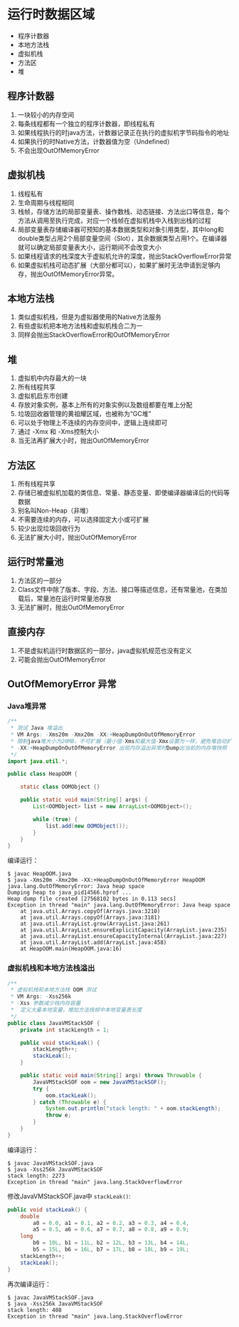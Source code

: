 # 运行时数据区域
* 程序计数器
* 本地方法栈
* 虚拟机栈
* 方法区
* 堆

## 程序计数器
1. 一块较小的内存空间
2. 每条线程都有一个独立的程序计数器，即线程私有
3. 如果线程执行的时java方法，计数器记录正在执行的虚拟机字节码指令的地址
4. 如果执行的时Native方法，计数器值为空（Undefined）
5. 不会出现OutOfMemoryError

## 虚拟机栈
1. 线程私有
2. 生命周期与线程相同
3. 栈帧，存储方法的局部变量表、操作数栈、动态链接、方法出口等信息，每个方法从调用至执行完成，对应一个栈帧在虚拟机栈中入栈到出栈的过程
4. 局部变量表存储编译器可预知的基本数据类型和对象引用类型，其中long和double类型占用2个局部变量空间（Slot），其余数据类型占用1个。在编译器就可以确定局部变量表大小，运行期间不会改变大小
5. 如果线程请求的栈深度大于虚拟机允许的深度，抛出StackOverflowError异常
6. 如果虚拟机栈可动态扩展（大部分都可以），如果扩展时无法申请到足够内存，抛出OutOfMemoryError异常。

## 本地方法栈
1. 类似虚拟机栈，但是为虚拟器使用的Native方法服务
2. 有些虚拟机把本地方法栈和虚拟机栈合二为一
3. 同样会抛出StackOverflowError和OutOfMemoryError

## 堆
1. 虚拟机中内存最大的一块
2. 所有线程共享
3. 虚拟机启东市创建
4. 存放对象实例，基本上所有的对象实例以及数组都要在堆上分配
5. 垃圾回收器管理的黄祖耀区域，也被称为“GC堆”
6. 可以处于物理上不连续的内存空间中，逻辑上连续即可
7. 通过 -Xmx 和 -Xms控制大小
8. 当无法再扩展大小时，抛出OutOfMemoryError

## 方法区
1. 所有线程共享
2. 存储已被虚拟机加载的类信息、常量、静态变量、即使编译器编译后的代码等数据
3. 别名叫Non-Heap（非堆）
4. 不需要连续的内存，可以选择固定大小或可扩展
5. 较少出现垃圾回收行为
6. 无法扩展大小时，抛出OutOfMemoryError

## 运行时常量池
1. 方法区的一部分
2. Class文件中除了版本、字段、方法、接口等描述信息，还有常量池，在类加载后，常量池在运行时常量池存放
3. 无法扩展时，抛出OutOfMemoryError

## 直接内存
1. 不是虚拟机运行时数据区的一部分，java虚拟机规范也没有定义
2. 可能会抛出OutOfMemoryError

## OutOfMemoryError 异常
### Java堆异常
```java
/**
 * 测试 Java 堆溢出
 * VM Args: -Xms20m -Xmx20m -XX:+HeapDumpOnOutOfMemoryError
 * 限制java堆大小为20MB，不可扩展（最小值-Xms和最大值-Xmx设置为一样，避免堆自动扩展）
 * -XX:+HeapDumpOnOutOfMemoryError 出现内存溢出异常时Dump出当前的内存堆快照
 */
import java.util.*;

public class HeapOOM {

	static class OOMObject {}

	public static void main(String[] args) {
		List<OOMObject> list = new ArrayList<OOMObject>();

		while (true) {
			list.add(new OOMObject());
		}
	}
}
```

编译运行：
```
$ javac HeapOOM.java
$ java -Xms20m -Xmx20m -XX:+HeapDumpOnOutOfMemoryError HeapOOM
java.lang.OutOfMemoryError: Java heap space
Dumping heap to java_pid14566.hprof ...
Heap dump file created [27568102 bytes in 0.113 secs]
Exception in thread "main" java.lang.OutOfMemoryError: Java heap space
	at java.util.Arrays.copyOf(Arrays.java:3210)
	at java.util.Arrays.copyOf(Arrays.java:3181)
	at java.util.ArrayList.grow(ArrayList.java:261)
	at java.util.ArrayList.ensureExplicitCapacity(ArrayList.java:235)
	at java.util.ArrayList.ensureCapacityInternal(ArrayList.java:227)
	at java.util.ArrayList.add(ArrayList.java:458)
	at HeapOOM.main(HeapOOM.java:16)
```

### 虚拟机栈和本地方法栈溢出
```java
/**
 * 虚拟机栈和本地方法栈 OOM 测试
 * VM Args: -Xss256k
 * -Xss 参数减少栈内存容量
 *  定义大量本地变量，增加方法栈帧中本地变量表长度
 */
public class JavaVMStackSOF {
	private int stackLength = 1;

	public void stackLeak() {
		stackLength++;
		stackLeak();
	}

	public static void main(String[] args) throws Throwable {
		JavaVMStackSOF oom = new JavaVMStackSOF();
		try {
			oom.stackLeak();
		} catch (Throwable e) {
			System.out.println("stack length: " + oom.stackLength);
			throw e;
		}
	}
}
```

编译运行：
```
$ javac JavaVMStackSOF.java 
$ java -Xss256k JavaVMStackSOF
stack length: 2273
Exception in thread "main" java.lang.StackOverflowError
```

修改JavaVMStackSOF.java中 `stackLeak()`:
```java
public void stackLeak() {
	double 
		a0 = 0.0, a1 = 0.1, a2 = 0.2, a3 = 0.3, a4 = 0.4,
		a5 = 0.5, a6 = 0.6, a7 = 0.7, a8 = 0.8, a9 = 0.9;
	long 
		b0 = 10L, b1 = 11L, b2 = 12L, b3 = 13L, b4 = 14L,
		b5 = 15L, b6 = 16L, b7 = 17L, b8 = 18L, b9 = 19L;
	stackLength++;
	stackLeak();
}
```

再次编译运行：
```
$ javac JavaVMStackSOF.java 
$ java -Xss256k JavaVMStackSOF
stack length: 408
Exception in thread "main" java.lang.StackOverflowError
```
